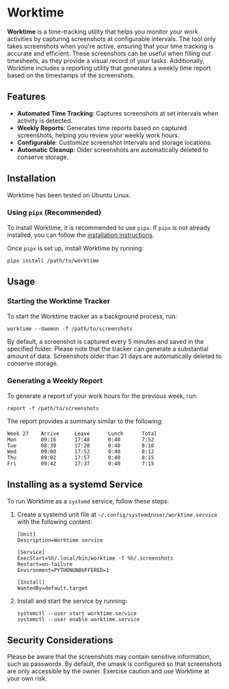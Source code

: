 # Worktime

**Worktime** is a time-tracking utility that helps you monitor your
work activities by capturing screenshots at configurable
intervals. The tool only takes screenshots when you're active,
ensuring that your time tracking is accurate and efficient. These
screenshots can be useful when filling out timesheets, as they provide
a visual record of your tasks. Additionally, Worktime includes a
reporting utility that generates a weekly time report based on the
timestamps of the screenshots.

## Features

- **Automated Time Tracking**: Captures screenshots at set intervals
  when activity is detected.
- **Weekly Reports**: Generates time reports based on captured
  screenshots, helping you review your weekly work hours.
- **Configurable**: Customize screenshot intervals and storage
  locations.
- **Automatic Cleanup**: Older screenshots are automatically deleted
  to conserve storage.

## Installation

Worktime has been tested on Ubuntu Linux.

### Using `pipx` (Recommended)

To install Worktime, it is recommended to use `pipx`. If `pipx` is not
already installed, you can follow the [installation
instructions](https://pipx.pypa.io/stable/).

Once `pipx` is set up, install Worktime by running:

    pipx install /path/to/worktime

## Usage

### Starting the Worktime Tracker

To start the Worktime tracker as a background process, run:

    worktime --daemon -f /path/to/screenshots

By default, a screenshot is captured every 5 minutes and saved in the
specified folder. Please note that the tracker can generate a
substantial amount of data. Screenshots older than 21 days are
automatically deleted to conserve storage.

### Generating a Weekly Report

To generate a report of your work hours for the previous week, run:

    report -f /path/to/screenshots

The report provides a summary similar to the following:

    Week 27    Arrive     Leave      Lunch      Total
    Mon        09:16      17:48      0:40       7:52
    Tue        08:30      17:20      0:40       8:10
    Wed        09:00      17:52      0:40       8:12
    Thu        09:02      17:57      0:40       8:15
    Fri        09:42      17:37      0:40       7:15


## Installing as a systemd Service

To run Worktime as a `systemd` service, follow these steps:

1. Create a systemd unit file at
   `~/.config/systemd/user/worktime.service` with the following
   content:

    ```
    [Unit]
    Description=Worktime service

    [Service]
    ExecStart=%h/.local/bin/worktime -f %h/.screenshots
    Restart=on-failure
    Environment=PYTHONUNBUFFERED=1

    [Install]
    WantedBy=default.target
    ```

2. Install and start the service by running:

    ```
    systemctl --user start worktime.service
    systemctl --user enable worktime.service
    ```

## Security Considerations

Please be aware that the screenshots may contain sensitive
information, such as passwords. By default, the umask is configured so
that screenshots are only accessible by the owner. Exercise caution
and use Worktime at your own risk.
